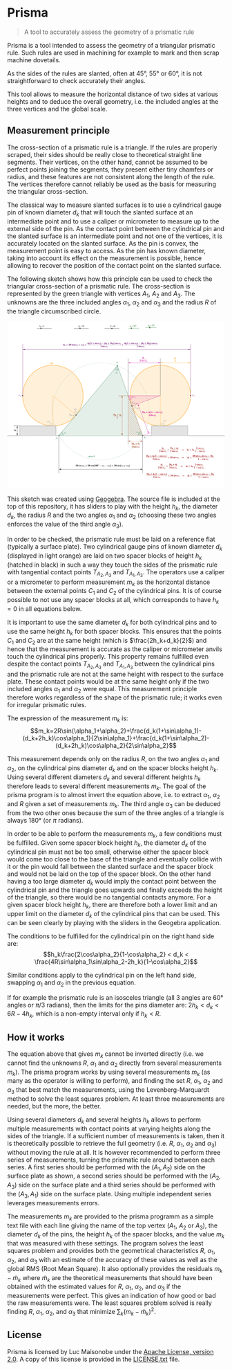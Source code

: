 # Prisma

> A tool to accurately assess the geometry of a prismatic rule

Prisma is a tool intended to assess the geometry of a triangular
prismatic rule.  Such rules are used in machining for example to mark
and then scrap machine dovetails.

As the sides of the rules are slanted, often at 45°, 55° or 60°, it is
not straightforward to check accurately their angles.

This tool allows to measure the horizontal distance of two sides at
various heights and to deduce the overall geometry, i.e. the included
angles at the three vertices and the global scale.

## Measurement principle

The cross-section of a prismatic rule is a triangle. If the rules are
properly scraped, their sides should be really close to theoretical
straight line segments. Their vertices, on the other hand, cannot be
assumed to be perfect points joining the segments, they present either
tiny chamfers or radius, and these features are not consistent along
the length of the rule. The vertices therefore cannot reliably be used
as the  basis for measuring the triangular cross-section.

The classical way to measure slanted surfaces is to use a cylindrical
gauge pin of known diameter $d_k$ that will touch the slanted surface
at an intermediate point and to use a caliper or micrometer to measure
up to the external side of the pin. As the contact point between the
cylindrical pin and the slanted surface is an intermediate point and
not one of the vertices, it is accurately located on the slanted surface.
As  the pin is convex, the measurement point is easy to access. As the pin
has known diameter, taking into account its effect on the measurement
is possible, hence allowing to recover the position of the contact point
on the slanted surface.

The following sketch shows how this principle can be used to check
the triangular cross-section of a prismatic rule. The cross-section is
represented by the green triangle with vertices $A_1$, $A_2$ and
$A_3$. The unknowns are the three included angles $\alpha_1$,
$\alpha_2$ and $\alpha_3$ and the radius $R$ of the triangle
circumscribed circle.

![measurement principle](prismatic-rule.png)

This sketch was created using
[Geogebra](https://www.geogebra.org/). The source file is included at
the top of this repository, it has sliders to play with the height
$h_k$, the diameter $d_k$, the radius $R$ and the two angles
$\alpha_1$ and $\alpha_2$ (choosing these two angles enforces the
value of the third angle $\alpha_3$).

In order to be checked, the prismatic rule must be laid on a reference
flat (typically a  surface plate). Two cylindrical gauge pins of known
diameter $d_k$ (displayed in light orange) are laid on two spacer blocks
of height $h_k$ (hatched in black) in such a way they touch the sides of
the prismatic rule with tangential contact points $T_{A_2,A_3}$
and $T_{A_1,A_3}$. The operators use a caliper or a micrometer to perform
measurement $m_k$ as the horizontal  distance between the external points
$C_1$ and $C_2$ of  the cylindrical pins. It is of course possible to not
use any spacer  blocks at all, which corresponds to have $h_k=0$ in all
equations below.

It is important to use the same diameter $d_k$ for both cylindrical
pins and to use the same height $h_k$ for both spacer blocks. This
ensures that the points $C_1$ and $C_2$ are at the same height (which
is $\frac{2h_k+d_k}{2}$) and hence that the measurement is accurate as
the caliper or micrometer anvils touch the cylindrical pins properly.
This property remains fulfilled even despite the contact points
$T_{A_2,A_3}$ and $T_{A_1,A_3}$ between the cylindrical pins and the
prismatic rule are not at the same height with respect to the surface
plate. These contact points would be at the same height only if the
two included angles $\alpha_1$ and $\alpha_2$ were equal. This
measurement principle therefore works regardless of the shape of the
prismatic rule; it works even for irregular prismatic rules.

The expression of the measurement $m_k$ is:
$$m_k=2R\sin(\alpha_1+\alpha_2)+\frac{d_k(1+\sin\alpha_1)-(d_k+2h_k)\cos\alpha_1}{2\sin\alpha_1}+\frac{d_k(1+\sin\alpha_2)-(d_k+2h_k)\cos\alpha_2}{2\sin\alpha_2}$$

This measurement depends only on the radius $R$, on the two angles
$\alpha_1$ and $\alpha_2$, on the cylindrical pins diameter $d_k$ and on
the spacer blocks height $h_k$. Using several different diameters $d_k$ and
several different heights $h_k$ therefore leads to several different
measurements $m_k$. The goal of the prisma program is to almost invert the
equation above, i.e. to extract $\alpha_1$, $\alpha_2$ and $R$ given a set
of measurements $m_k$. The third angle $\alpha_3$ can be deduced from the
two other ones because the sum of the three angles of a triangle is always
180° (or $\pi$ radians).

In order to be able to perform the measurements $m_k$, a few
conditions must be fulfilled. Given some spacer block height $h_k$, the
diameter $d_k$ of the cylindrical pin must not be too small, otherwise
either the spacer block would come too close to the base of the triangle and
eventually collide with it or the pin would fall between the slanted surface
and the spacer block and would not be laid on the top of the spacer block. On
the other hand having a too large diameter $d_k$ would imply the contact
point between the cylindrical pin and the triangle goes upwards and finally
exceeds the height of the triangle, so there would be no tangential contacts
anymore. For a given spacer block height $h_k$, there are therefore both a
lower limit and an upper limit on the diameter $d_k$ of the cylindrical pins
that  can be used. This can be seen clearly by playing with the sliders in the
Geogebra application.

The conditions to be fulfilled for the cylindrical pin on the right hand side are:
$$h_k\frac{2\cos\alpha_2}{1-\cos\alpha_2} < d_k < \frac{4R\sin\alpha_1\sin\alpha_2-2h_k}{1-\cos\alpha_2}$$

Similar conditions apply to the cylindrical pin on the left hand side,
swapping $\alpha_1$ and $\alpha_2$ in the previous equation.

If for example the prismatic rule is an isosceles triangle (all 3
angles are 60° angles or $\pi/3$ radians), then the limits for the
pins diameter are: $2h_k < d_k < 6R - 4h_k$, which is a non-empty
interval only if $h_k < R$.

## How it works

The equation above that gives $m_k$ cannot be inverted directly (i.e. we
cannot find the unknowns $R$, $\alpha_1$ and $\alpha_2$ directly from
several measurements $m_k$). The prisma program works by using several
measurements $m_k$ (as many as the operator is willing to perform), and
finding the set $R$, $\alpha_1$, $\alpha_2$ and $\alpha_3$ that best
match the measurements, using the Levenberg-Marquardt method to solve
the least squares problem. At least three measurements are needed, but
the more, the better.

Using several diameters $d_k$ and several heights $h_k$ allows to
perform multiple measurements with contact points at varying heights
along the sides of the triangle. If a sufficient number of
measurements is taken, then it is theoretically possible to retrieve
the full geometry (i.e. $R$, $\alpha_1$, $\alpha_2$ and $\alpha_3$)
without moving the rule at all. It is however recommended to perform
three series of measurements, turning the prismatic rule around between
each series. A first series should be performed with the $(A_1,A_2)$ side
on the surface plate as shown, a second series should be performed with
the $(A_2,A_3)$  side on the surface plate and a third series should be
performed with the $(A_3,A_1)$ side on the surface plate. Using multiple
independent series leverages measurements errors.

The measurements $m_k$ are provided to the prisma programm as a simple text
file with each  line giving the name of the top vertex ($A_1$, $A_2$ or
$A_3$), the diameter $d_k$ of the pins, the height $h_k$ of the spacer
blocks, and the value $m_k$ that was measured with these settings. The
program solves the least squares problem and provides both the geometrical
characteristics $R$, $\alpha_1$, $\alpha_2$, and $\alpha_3$ with an
estimate of the accuracy of these values as well as the global RMS (Root
Mean Square). It also optionally provides the residuals $m_k -\tilde{m}_k$
where $\tilde{m}_k$ are the theoretical measurements that should have been
obtained with the  estimated values for $R$, $\alpha_1$, $\alpha_2$, and
$\alpha_3$ if the measurements were perfect. This gives an indication of
how good or bad the raw measurements were. The least squares problem solved
is really finding $R$, $\alpha_1$, $\alpha_2$, and $\alpha_3$ that minimize
$\sum_k \left(m_k -\tilde{m}_k\right)^2$.

## License

Prisma is licensed by Luc Maisonobe under the [Apache License, version
2.0](https://www.apache.org/licenses/LICENSE-2.0.html). A copy of this
license is provided in the [LICENSE.txt](LICENSE.txt) file.
